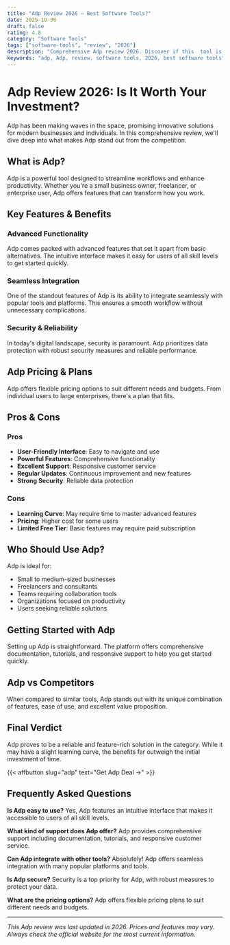 ```yaml
---
title: "Adp Review 2026 – Best Software Tools?"
date: 2025-10-30
draft: false
rating: 4.8
category: "Software Tools"
tags: ["software-tools", "review", "2026"]
description: "Comprehensive Adp review 2026. Discover if this  tool is the best choice for your needs."
keywords: "adp, Adp, review, software tools, 2026, best software tools"
---
```


# Adp Review 2026: Is It Worth Your Investment?

Adp has been making waves in the  space, promising innovative solutions for modern businesses and individuals. In this comprehensive review, we'll dive deep into what makes Adp stand out from the competition.

## What is Adp?

Adp is a powerful  tool designed to streamline workflows and enhance productivity. Whether you're a small business owner, freelancer, or enterprise user, Adp offers features that can transform how you work.

## Key Features & Benefits

### Advanced Functionality
Adp comes packed with advanced features that set it apart from basic alternatives. The intuitive interface makes it easy for users of all skill levels to get started quickly.

### Seamless Integration
One of the standout features of Adp is its ability to integrate seamlessly with popular tools and platforms. This ensures a smooth workflow without unnecessary complications.

### Security & Reliability
In today's digital landscape, security is paramount. Adp prioritizes data protection with robust security measures and reliable performance.

## Adp Pricing & Plans

Adp offers flexible pricing options to suit different needs and budgets. From individual users to large enterprises, there's a plan that fits.

## Pros & Cons

### Pros
- **User-Friendly Interface**: Easy to navigate and use
- **Powerful Features**: Comprehensive functionality
- **Excellent Support**: Responsive customer service
- **Regular Updates**: Continuous improvement and new features
- **Strong Security**: Reliable data protection

### Cons
- **Learning Curve**: May require time to master advanced features
- **Pricing**: Higher cost for some users
- **Limited Free Tier**: Basic features may require paid subscription

## Who Should Use Adp?

Adp is ideal for:
- Small to medium-sized businesses
- Freelancers and consultants
- Teams requiring collaboration tools
- Organizations focused on productivity
- Users seeking reliable  solutions

## Getting Started with Adp

Setting up Adp is straightforward. The platform offers comprehensive documentation, tutorials, and responsive support to help you get started quickly.

## Adp vs Competitors

When compared to similar tools, Adp stands out with its unique combination of features, ease of use, and excellent value proposition.

## Final Verdict

Adp proves to be a reliable and feature-rich solution in the  category. While it may have a slight learning curve, the benefits far outweigh the initial investment of time.

{{< affbutton slug="adp" text="Get Adp Deal →" >}}

## Frequently Asked Questions

**Is Adp easy to use?**
Yes, Adp features an intuitive interface that makes it accessible to users of all skill levels.

**What kind of support does Adp offer?**
Adp provides comprehensive support including documentation, tutorials, and responsive customer service.

**Can Adp integrate with other tools?**
Absolutely! Adp offers seamless integration with many popular platforms and tools.

**Is Adp secure?**
Security is a top priority for Adp, with robust measures to protect your data.

**What are the pricing options?**
Adp offers flexible pricing plans to suit different needs and budgets.

---

*This Adp review was last updated in 2026. Prices and features may vary. Always check the official website for the most current information.*
